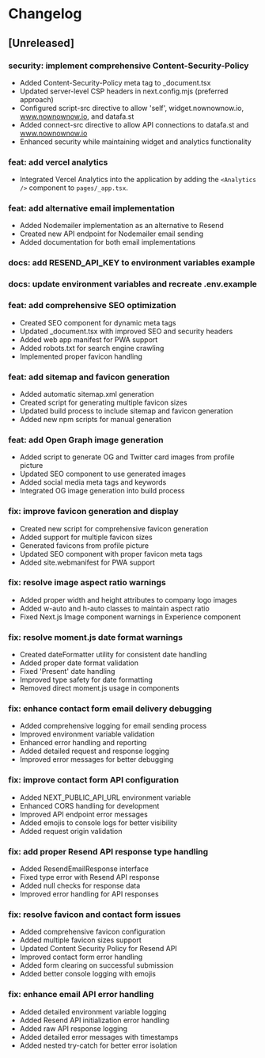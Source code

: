 # Changelog

## [Unreleased]

### security: implement comprehensive Content-Security-Policy
- Added Content-Security-Policy meta tag to _document.tsx
- Updated server-level CSP headers in next.config.mjs (preferred approach)
- Configured script-src directive to allow 'self', widget.nownownow.io, www.nownownow.io, and datafa.st
- Added connect-src directive to allow API connections to datafa.st and www.nownownow.io
- Enhanced security while maintaining widget and analytics functionality

### feat: add vercel analytics
- Integrated Vercel Analytics into the application by adding the `<Analytics />` component to `pages/_app.tsx`.

### feat: add alternative email implementation
- Added Nodemailer implementation as an alternative to Resend
- Created new API endpoint for Nodemailer email sending
- Added documentation for both email implementations

### docs: add RESEND_API_KEY to environment variables example
### docs: update environment variables and recreate .env.example

### feat: add comprehensive SEO optimization
- Created SEO component for dynamic meta tags
- Updated _document.tsx with improved SEO and security headers
- Added web app manifest for PWA support
- Added robots.txt for search engine crawling
- Implemented proper favicon handling

### feat: add sitemap and favicon generation
- Added automatic sitemap.xml generation
- Created script for generating multiple favicon sizes
- Updated build process to include sitemap and favicon generation
- Added new npm scripts for manual generation

### feat: add Open Graph image generation
- Added script to generate OG and Twitter card images from profile picture
- Updated SEO component to use generated images
- Added social media meta tags and keywords
- Integrated OG image generation into build process

### fix: improve favicon generation and display
- Created new script for comprehensive favicon generation
- Added support for multiple favicon sizes
- Generated favicons from profile picture
- Updated SEO component with proper favicon meta tags
- Added site.webmanifest for PWA support

### fix: resolve image aspect ratio warnings
- Added proper width and height attributes to company logo images
- Added w-auto and h-auto classes to maintain aspect ratio
- Fixed Next.js Image component warnings in Experience component

### fix: resolve moment.js date format warnings
- Created dateFormatter utility for consistent date handling
- Added proper date format validation
- Fixed 'Present' date handling
- Improved type safety for date formatting
- Removed direct moment.js usage in components

### fix: enhance contact form email delivery debugging
- Added comprehensive logging for email sending process
- Improved environment variable validation
- Enhanced error handling and reporting
- Added detailed request and response logging
- Improved error messages for better debugging

### fix: improve contact form API configuration
- Added NEXT_PUBLIC_API_URL environment variable
- Enhanced CORS handling for development
- Improved API endpoint error messages
- Added emojis to console logs for better visibility
- Added request origin validation

### fix: add proper Resend API response type handling
- Added ResendEmailResponse interface
- Fixed type error with Resend API response
- Added null checks for response data
- Improved error handling for API responses

### fix: resolve favicon and contact form issues
- Added comprehensive favicon configuration
- Added multiple favicon sizes support
- Updated Content Security Policy for Resend API
- Improved contact form error handling
- Added form clearing on successful submission
- Added better console logging with emojis

### fix: enhance email API error handling
- Added detailed environment variable logging
- Added Resend API initialization error handling
- Added raw API response logging
- Added detailed error messages with timestamps
- Added nested try-catch for better error isolation
